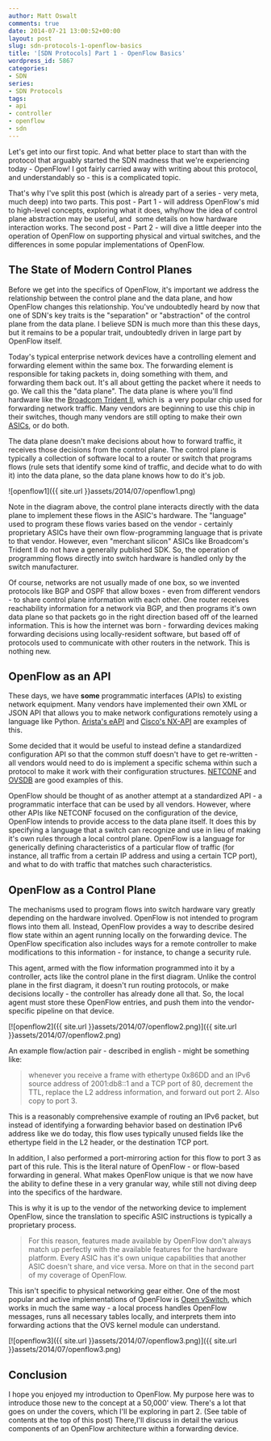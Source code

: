 ```yaml
---
author: Matt Oswalt
comments: true
date: 2014-07-21 13:00:52+00:00
layout: post
slug: sdn-protocols-1-openflow-basics
title: '[SDN Protocols] Part 1 - OpenFlow Basics'
wordpress_id: 5867
categories:
- SDN
series:
- SDN Protocols
tags:
- api
- controller
- openflow
- sdn
---
```


Let's get into our first topic. And what better place to start than with the protocol that arguably started the SDN madness that we're experiencing today - OpenFlow! I got fairly carried away with writing about this protocol, and understandably so - this is a complicated topic.

That's why I've split this post (which is already part of a series - very meta, much deep) into two parts. This post - Part 1 - will address OpenFlow's mid to high-level concepts, exploring what it does, why/how the idea of control plane abstraction may be useful, and  some details on how hardware interaction works. The second post - Part 2 - will dive a little deeper into the operation of OpenFlow on supporting physical and virtual switches, and the differences in some popular implementations of OpenFlow.

## The State of Modern Control Planes

Before we get into the specifics of OpenFlow, it's important we address the relationship between the control plane and the data plane, and how OpenFlow changes this relationship. You've undoubtedly heard by now that one of SDN's key traits is the "separation" or "abstraction" of the control plane from the data plane. I believe SDN is much more than this these days, but it remains to be a popular trait, undoubtedly driven in large part by OpenFlow itself.

Today's typical enterprise network devices have a controlling element and forwarding element within the same box. The forwarding element is responsible for taking packets in, doing something with them, and forwarding them back out. It's all about getting the packet where it needs to go. We call this the "data plane". The data plane is where you'll find hardware like the [Broadcom Trident II](http://www.broadcom.com/products/Switching/Data-Center/BCM56850-Series), which is  a very popular chip used for forwarding network traffic. Many vendors are beginning to use this chip in their switches, though many vendors are still opting to make their own [ASICs](http://en.wikipedia.org/wiki/Application-specific_integrated_circuit), or do both.

The data plane doesn't make decisions about how to forward traffic, it receives those decisions from the control plane. The control plane is typically a collection of software local to a router or switch that programs flows (rule sets that identify some kind of traffic, and decide what to do with it) into the data plane, so the data plane knows how to do it's job.

![openflow1]({{ site.url }}assets/2014/07/openflow1.png)

Note in the diagram above, the control plane interacts directly with the data plane to implement these flows in the ASIC's hardware. The "language" used to program these flows varies based on the vendor - certainly proprietary ASICs have their own flow-programming language that is private to that vendor. However, even "merchant silicon" ASICs like Broadcom's Trident II do not have a generally published SDK. So, the operation of programming flows directly into switch hardware is handled only by the switch manufacturer.

Of course, networks are not usually made of one box, so we invented protocols like BGP and OSPF that allow boxes - even from different vendors - to share control plane information with each other. One router receives reachability information for a network via BGP, and then programs it's own data plane so that packets go in the right direction based off of the learned information. This is how the internet was born - forwarding devices making forwarding decisions using locally-resident software, but based off of protocols used to communicate with other routers in the network. This is nothing new.

## OpenFlow as an API

These days, we have **some** programmatic interfaces (APIs) to existing network equipment. Many vendors have implemented their own XML or JSON API that allows you to make network configurations remotely using a language like Python. [Arista's eAPI](http://ipyandy.net/2014/03/arista-eos-api-eapi-using-python/) and [Cisco's NX-API](https://keepingitclassless.net/2014/02/cisco-aci-nexus-9000-nxapi/) are examples of this.

Some decided that it would be useful to instead define a standardized configuration API so that the common stuff doesn't have to get re-written - all vendors would need to do is implement a specific schema within such a protocol to make it work with their configuration structures. [NETCONF](http://tools.ietf.org/html/rfc6241) and [OVSDB](https://keepingitclassless.net/2014/08/sdn-protocols-3-ovsdb/) are good examples of this.

OpenFlow should be thought of as another attempt at a standardized API - a programmatic interface that can be used by all vendors. However, where other APIs like NETCONF focused on the configuration of the device, OpenFlow intends to provide access to the data plane itself. It does this by specifying a language that a switch can recognize and use in lieu of making it's own rules through a local control plane. OpenFlow is a language for generically defining characteristics of a particular flow of traffic (for instance, all traffic from a certain IP address and using a certain TCP port), and what to do with traffic that matches such characteristics.

## OpenFlow as a Control Plane

The mechanisms used to program flows into switch hardware vary greatly depending on the hardware involved. OpenFlow is not intended to program flows into them all. Instead, OpenFlow provides a way to describe desired flow state within an agent running locally on the forwarding device. The OpenFlow specification also includes ways for a remote controller to make modifications to this information - for instance, to change a security rule.

This agent, armed with the flow information programmed into it by a controller, acts like the control plane in the first diagram. Unlike the control plane in the first diagram, it doesn't run routing protocols, or make decisions locally - the controller has already done all that. So, the local agent must store these OpenFlow entries, and push them into the vendor-specific pipeline on that device.

[![openflow2]({{ site.url }}assets/2014/07/openflow2.png)]({{ site.url }}assets/2014/07/openflow2.png)

An example flow/action pair - described in english - might be something like:

> whenever you receive a frame with ethertype 0x86DD and an IPv6 source address of 2001:db8::1 and a TCP port of 80, decrement the TTL, replace the L2 address information, and forward out port 2. Also copy to port 3.

This is a reasonably comprehensive example of routing an IPv6 packet, but instead of identifying a forwarding behavior based on destination IPv6 address like we do today, this flow uses typically unused fields like the ethertype field in the L2 header, or the destination TCP port.

In addition, I also performed a port-mirroring action for this flow to port 3 as part of this rule. This is the literal nature of OpenFlow - or flow-based forwarding in general. What makes OpenFlow unique is that we now have the ability to define these in a very granular way, while still not diving deep into the specifics of the hardware.

This is why it is up to the vendor of the networking device to implement OpenFlow, since the translation to specific ASIC instructions is typically a proprietary process.

> For this reason, features made available by OpenFlow don't always match up perfectly with the available features for the hardware platform. Every ASIC has it's own unique capabilities that another ASIC doesn't share, and vice versa. More on that in the second part of my coverage of OpenFlow.

This isn't specific to physical networking gear either. One of the most popular and active implementations of OpenFlow is [Open vSwitch](https://keepingitclassless.net/2013/10/introduction-to-open-vswitch/), which works in much the same way - a local process handles OpenFlow messages, runs all necessary tables locally, and interprets them into forwarding actions that the OVS kernel module can understand.

[![openflow3]({{ site.url }}assets/2014/07/openflow3.png)]({{ site.url }}assets/2014/07/openflow3.png)

## Conclusion

I hope you enjoyed my introduction to OpenFlow. My purpose here was to introduce those new to the concept at a 50,000' view. There's a lot that goes on under the covers, which I'll be exploring in part 2. (See table of contents at the top of this post) There,I'll discuss in detail the various components of an OpenFlow architecture within a forwarding device.